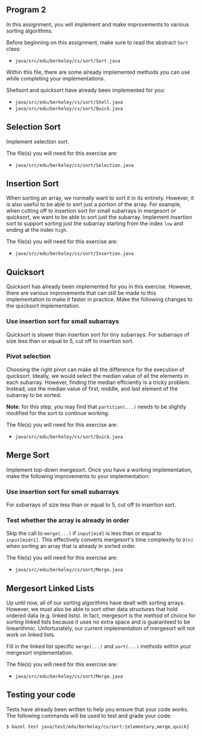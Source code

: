 Program 2
---------
In this assignment, you will implement and make improvements to various sorting algorithms.

Before beginning on this assignment, make sure to read the abstract `Sort` class:

- `java/src/edu/berkeley/cs/sort/Sort.java`

Within this file, there are some already implemented methods you can use while completing your
implementations.

Shellsort and quicksort have already been implemented for you:

- `java/src/edu/berkeley/cs/sort/Shell.java`
- `java/src/edu/berkeley/cs/sort/Quick.java`

Selection Sort
--------------
Implement selection sort.

The file(s) you will need for this exercise are:

- `java/src/edu/berkeley/cs/sort/Selection.java`

Insertion Sort
--------------
When sorting an array, we normally want to sort it in its entirety. However, it is also useful to be
able to sort just a portion of the array. For example, when cutting off to insertion sort for small
subarrays in mergesort or quicksort, we want to be able to sort just the subarray. Implement
insertion sort to support sorting just the subarray starting from the index `low` and ending at the
index `high`.

The file(s) you will need for this exercise are:

- `java/src/edu/berkeley/cs/sort/Insertion.java`

Quicksort
----------
Quicksort has already been implemented for you in this exercise. However, there are various
improvements that can still be made to this implementation to make it faster in practice. Make the
following changes to the quicksort implementation.

### Use insertion sort for small subarrays
Quicksort is slower than insertion sort for tiny subarrays. For subarrays of size less than or equal
to 5, cut off to insertion sort.

### Pivot selection
Choosing the right pivot can make all the difference for the execution of quicksort. Ideally, we
would select the median value of all the elements in each subarray. However, finding the median
efficiently is a tricky problem. Instead, use the median value of first, middle, and last element of
the subarray to be sorted.

**Note**: for this step, you may find that `partition(...)` needs to be slightly modified for the
sort to continue working.

The file(s) you will need for this exercise are:

- `java/src/edu/berkeley/cs/sort/Quick.java`

Merge Sort
----------
Implement top-down mergesort. Once you have a working implementation, make the following
improvements to your implementation:

### Use insertion sort for small subarrays
For subarrays of size less than or equal to 5, cut off to insertion sort.

### Test whether the array is already in order
Skip the call to `merge(...)` if `input[mid]` is less than or equal to `input[mid+1]`. This
effectively converts mergesort's time complexity to `O(n)` when sorting an array that is already in
sorted order.

The file(s) you will need for this exercise are:

- `java/src/edu/berkeley/cs/sort/Merge.java`

Mergesort Linked Lists
----------------------
Up until now, all of our sorting algorithms have dealt with sorting arrays. However, we must also be
able to sort other data structures that hold ordered data (e.g. linked lists). In fact, mergesort is
the method of choice for sorting linked lists because it uses no extra space and is guaranteed to be
linearithmic. Unfortunately, our current implementation of mergesort will not work on linked lists.

Fill in the linked list specific `merge(...)` and `sort(...)` methods within your mergesort
implementation.

The file(s) you will need for this exercise are:

- `java/src/edu/berkeley/cs/sort/Merge.java`

Testing your code
-----------------
Tests have already been written to help you ensure that your code works. The following commands will
be used to test and grade your code:

    $ bazel test java/test/edu/berkeley/cs/sort:{elementary,merge,quick}
